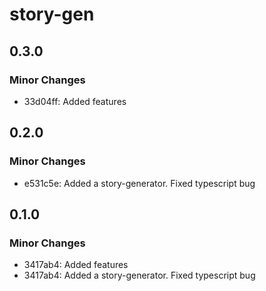 # story-gen

## 0.3.0

### Minor Changes

- 33d04ff: Added features

## 0.2.0

### Minor Changes

- e531c5e: Added a story-generator. Fixed typescript bug

## 0.1.0

### Minor Changes

- 3417ab4: Added features
- 3417ab4: Added a story-generator. Fixed typescript bug
